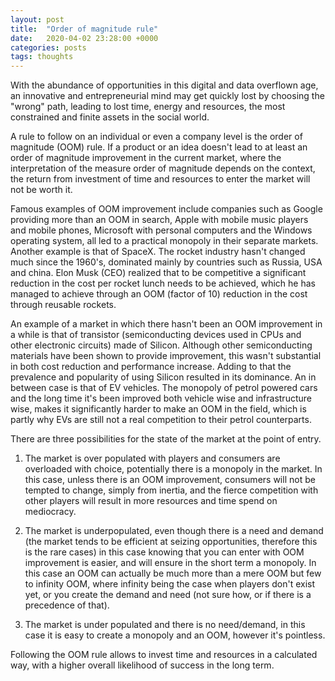```yaml
---
layout: post
title:  "Order of magnitude rule"
date:   2020-04-02 23:28:00 +0000
categories: posts
tags: thoughts
---
```


With the abundance of opportunities in this digital and data overflown age,
an innovative and entrepreneurial mind may get quickly lost by choosing
the "wrong" path, leading to lost time, energy and resources, the most constrained
and finite assets in the social world.

A rule to follow on an individual or even a company level is the order of 
magnitude (OOM) rule. 
If a product or an idea doesn't lead to at least an order of magnitude improvement
in the current market, where the interpretation of the measure order of magnitude 
depends on the context, the return from investment of time and resources to enter
the market will not be worth it.

Famous examples of OOM improvement include companies such as Google
providing more than an OOM in search, Apple with mobile music players and mobile phones,
Microsoft with personal computers and the Windows operating system, all led to a practical monopoly in their separate markets.
Another example is that of SpaceX. The rocket industry hasn't changed much since the 1960's, dominated mainly by countries such as Russia, USA and china. Elon Musk (CEO) realized that to be competitive a significant reduction in the cost per rocket lunch needs to be achieved, which he has managed to achieve through an OOM (factor of 10) reduction in the cost through reusable rockets.

An example of a market in which there hasn't been an OOM improvement in a while is 
that of transistor (semiconducting devices used in CPUs and other electronic circuits) made of Silicon. Although other semiconducting materials have been shown to provide improvement, this wasn't substantial in both cost reduction and performance increase. Adding to that the prevalence and popularity of using Silicon resulted in its dominance.
An in between case is that of EV vehicles. The monopoly of petrol powered cars and the long time it's been improved both vehicle wise and infrastructure wise, makes it significantly harder to make an OOM in the field, which is partly why EVs are still not a real competition to their petrol counterparts.

There are three possibilities for the state of the market at the point of entry.

1. The market is over populated with players and consumers are overloaded with 
choice, potentially there is a monopoly in the market. 
In this case, unless there is an OOM improvement, consumers will not 
be tempted to change, simply from inertia, and the fierce competition with other players
will result in more resources and time spend on mediocracy.

2. The market is underpopulated, even though there is a need and demand (the market tends to be efficient at seizing opportunities, therefore this is the rare cases)
in this case knowing that you can enter with OOM improvement is easier, and will 
ensure in the short term a monopoly. In this case an OOM can actually be much more than
a mere OOM but few to infinity OOM, where infinity being the case when players don't
exist yet, or you create the demand and need (not sure how, or if there is a precedence of that).

3. The market is under populated and there is no need/demand,
in this case it is easy to create a monopoly and an OOM, however it's pointless.

Following the OOM rule allows to invest time and resources in a calculated way, 
with a higher overall likelihood of success in the long term.